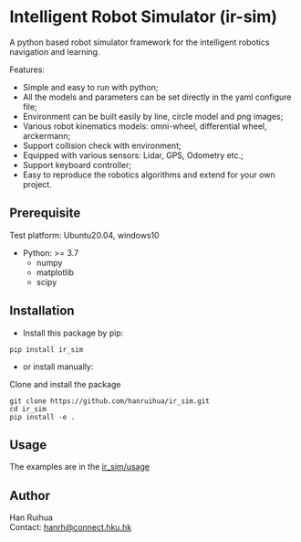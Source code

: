 # Intelligent Robot Simulator (ir-sim)

A python based robot simulator framework for the intelligent robotics navigation and learning.

Features:  
  * Simple and easy to run with python;  
  * All the models and parameters can be set directly in the yaml configure file;  
  * Environment can be built easily by line, circle model and png images; 
  * Various robot kinematics models: omni-wheel, differential wheel, arckermann; 
  * Support collision check with environment;
  * Equipped with various sensors: Lidar, GPS, Odometry etc.;  
  * Support keyboard controller;
  * Easy to reproduce the robotics algorithms and extend for your own project. 

## Prerequisite

Test platform: Ubuntu20.04, windows10

- Python: >= 3.7
    - numpy  
    - matplotlib 
    - scipy

## Installation

- Install this package by pip:

```
pip install ir_sim
```

- or install manually: 

Clone and install the package

```
git clone https://github.com/hanruihua/ir_sim.git    
cd ir_sim   
pip install -e .  
```

## Usage

The examples are in the [ir_sim/usage](https://github.com/hanruihua/ir_sim/tree/main/ir_sim/usage)

## Author

Han Ruihua  
Contact: hanrh@connect.hku.hk






